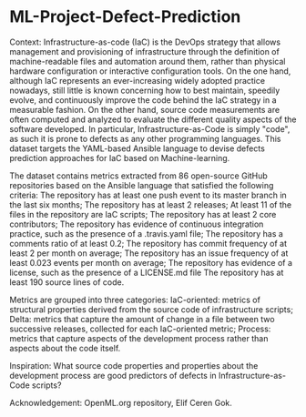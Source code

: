 # ML-Project-Defect-Prediction
Context: Infrastructure-as-code (IaC) is the DevOps strategy that allows management and provisioning of infrastructure through the definition of machine-readable files and automation around them, rather than physical hardware configuration or interactive configuration tools. On the one hand, although IaC represents an ever-increasing widely adopted practice nowadays, still little is known concerning how to best maintain, speedily evolve, and continuously improve the code behind the IaC strategy in a measurable fashion. On the other hand, source code measurements are often computed and analyzed to evaluate the different quality aspects of the software developed. In particular, Infrastructure-as-Code is simply "code", as such it is prone to defects as any other programming languages. This dataset targets the YAML-based Ansible language to devise defects prediction approaches for IaC based on Machine-learning.

The dataset contains metrics extracted from 86 open-source GitHub repositories based on the Ansible language that satisfied the following criteria: The repository has at least one push event to its master branch in the last six months; The repository has at least 2 releases; At least 11 of the files in the repository are IaC scripts; The repository has at least 2 core contributors; The repository has evidence of continuous integration practice, such as the presence of a .travis.yaml file; The repository has a comments ratio of at least 0.2; The repository has commit frequency of at least 2 per month on average; The repository has an issue frequency of at least 0.023 events per month on average; The repository has evidence of a license, such as the presence of a LICENSE.md file The repository has at least 190 source lines of code.

Metrics are grouped into three categories: IaC-oriented: metrics of structural properties derived from the source code of infrastructure scripts; Delta: metrics that capture the amount of change in a file between two successive releases, collected for each IaC-oriented metric; Process: metrics that capture aspects of the development process rather than aspects about the code itself.

Inspiration: What source code properties and properties about the development process are good predictors of defects in Infrastructure-as-Code scripts?

Acknowledgement: OpenML.org repository, Elif Ceren Gok.
